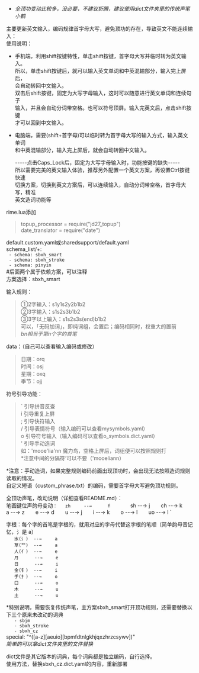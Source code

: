 * *全顶功变动比较多，没必要，不建议折腾，建议使用dict文件夹里的传统声笔小鹤*   

主要更新英文输入，编码规律首字母大写，避免顶功的存在，导致英文不能连续输入：	  
使用说明：	  
* 手机端，利用shift按键特性，单击shift按键，首字母大写并临时转为英文输入。	   
  所以，单击shift按键后，就可以输入英文单词和中英混输部分，输入完上屏后，	   
  会自动转回中文输入。	   
  双击后shift按键，固定为大写字母输入，这时可以随意进行英文单词和连续句子	  
  输入，并且会自动分词带空格。也可以符号顶屏。输入完英文后，点击shift按键	  
  才可以回到中文输入。	   

* 电脑端，需要(shift+首字母)可以临时转为首字母大写的输入方式，输入英文单词	  
  和中英混输部分，输入完上屏后，就会自动转回中文输入。	
         
  -----点击Caps_Lock后，固定为大写字母输入时，功能按键的缺失-----	   
  所以需要完美的英文输入体验，推荐另外配置一个英文方案，再设置Ctrl按键快速	  
  切换方案，切换到英文方案后，可以连续输入，自动分词带空格，首字母大写，精准	  
  英文造词功能等  	  
    
rime.lua添加  
>topup_processor = require("jd27_topup")  
>date_translator = require("date")  
  
default.custom.yaml或sharedsupport/default.yaml  
schema_list/+:  
`  - schema: sbxh_smart     `  
`  - schema: sbxh_stroke    `  
`  - schema: pinyin         `  
#后面两个属于依赖方案，可以注释  
方案选择：sbxh_smart  

输入规则：  
>  ①2字输入：s1y1s2y2b1b2  
>  ②3字输入：s1s2s3b1b2  
>  ③3字以上输入：s1s2s3s(end)b1b2  
可以，「无码加词」，即纯词组，会置后；编码相同时，权重大的置前  
*bn相当于第n个字的首笔*  

data：（自己可以查看输入编码或修改）  
>  日期：orq  
>  时间：osj  
>  星期：oxq  
>  季节：ojj  

符号引导功能：  
>  ` 引导拼音反查  
>  i 引导重复上屏  
>  ; 引导快符输入  
>  / 引导表情符号（输入编码可以查看mysymbols.yaml）  
>  o 引导符号输入（输入编码可以查看o_symbols.dict.yaml）  
>  ' 引导手动造词  
如：'mooe'lia'nn	魔力鸟，空格上屏后，词组便可以按照规则打  
*注意中间的分隔符‘可以不要（'mooeliann）  

*注意：手动造词，如果完整规则编码前面出现顶功时，会出现无法按照造词规则读取的情况。  
      自定义短语（custom_phrase.txt）的编码，需要首字母大写避免顶功规则。 

全顶功声笔，改动说明（详细查看README.md）：  
笔画键位声韵母变动`：  
    zh     --→      f      
`    sh     --→      j    `  
`    ch     --→      k    `  
`    a      --→      z    `  
`    e      --→      d    `  
`    u      --→      j    `  
`    i      --→      k    `  
`    o      --→      l    `  
`    uo     --→      l    `  

字根：每个字的首笔是字根的，就用对应的字母代替这字根的笔顺（简单韵母音记忆，氵是 a）  
`    水(氵)  --→     a    `  
`    草(艹)  --→     a    `  
`    人(亻)  --→     e    `  
`    月      --→     e    `  
`    日      --→     i    `  
`    金(钅)  --→     i    `  
`    手(扌)  --→     o    `  
`    口      --→     o    `  
`    木      --→     u    `  
`    土      --→     u    `  

*特别说明，需要恢复传统声笔，主方案sbxh_smart打开顶功规则，还需要替换以下三个原来未改动的词典  
`    - sbjm               `  
`    - sbxh_stroke        `  
`    - sbxh_cz            `  
special: "^([a-z][aeuio][bpmfdtnlgkhjqxzhrzcsywv])"  
*简单的可以拿dict文件夹里的文件替换*  

dict文件是其它版本的词典，每个词典都是独立编码，自行选择。  
使用方法，替换sbxh_cz.dict.yaml的内容，重新部署  

